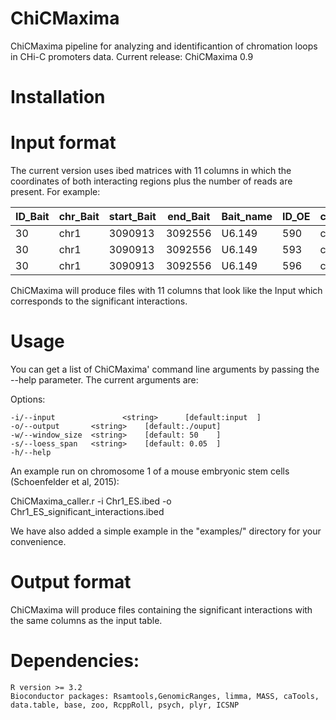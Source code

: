 # ChiCMaxima

ChiCMaxima pipeline for analyzing  and identificantion of chromation loops in CHi-C promoters data.
Current release: ChiCMaxima 0.9


# Installation


# Input format

The current version uses ibed matrices with 11 columns in which the coordinates of both interacting regions plus the number of reads are present.
 For example:
 
|ID_Bait|chr_Bait|start_Bait|end_Bait|Bait_name|ID_OE|chr_OE|start_OE|end_OE|OE_name|N|
|-------|--------|----------|--------|---------|-----|------|--------|------|-------|-|
|30|chr1|3090913|3092556|U6.149|590|chr1|4592259|4592779|.|0|
|30|chr1|3090913|3092556|U6.149|593|chr1|4595997|4596467|.|1|
|30|chr1|3090913|3092556|U6.149|596|chr1|4605050|4610398|.|2|

ChiCMaxima will produce files with 11 columns that look like the Input which corresponds to the significant interactions.

# Usage

You can get a list of ChiCMaxima' command line arguments by passing the --help parameter. The current arguments are:

 Options:
    
    -i/--input			     <string>	   [default:input  ]
    -o/--output       <string>    [default:./ouput]
    -w/--window_size  <string>    [default: 50    ]
    -s/--loess_span   <string>    [default: 0.05  ]
    -h/--help                       
    

An example run on chromosome 1 of a mouse embryonic stem cells (Schoenfelder et al, 2015):

ChiCMaxima_caller.r -i Chr1_ES.ibed -o Chr1_ES_significant_interactions.ibed


We have also added a simple example in the "examples/" directory for your convenience.

# Output format

ChiCMaxima will produce files containing the significant interactions with the same columns as the input table.

# Dependencies:

    R version >= 3.2
    Bioconductor packages: Rsamtools,GenomicRanges, limma, MASS, caTools, data.table, base, zoo, RcppRoll, psych, plyr, ICSNP 

